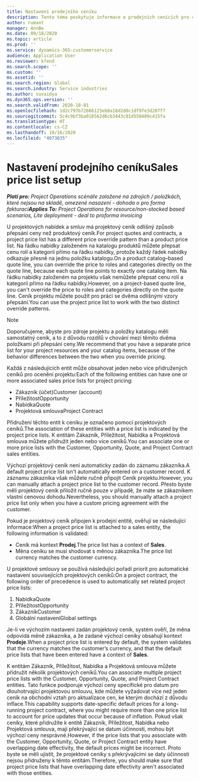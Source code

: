 ```yaml
---
title: Nastavení prodejního ceníku
description: Tento téma poskytuje informace o prodejních cenících pro ceny projektů.
author: rumant
manager: AnnBe
ms.date: 09/18/2020
ms.topic: article
ms.prod: ''
ms.service: dynamics-365-customerservice
audience: Application User
ms.reviewer: kfend
ms.search.scope: ''
ms.custom: ''
ms.assetid: ''
ms.search.region: Global
ms.search.industry: Service industries
ms.author: suvaidya
ms.dyn365.ops.version: ''
ms.search.validFrom: 2020-10-01
ms.openlocfilehash: 1d2c797b72666123eb0a18d2d0c1df9fe3d207f7
ms.sourcegitcommit: 5c4c9bf3ba018562d6cb3443c01d550489c415fa
ms.translationtype: HT
ms.contentlocale: cs-CZ
ms.lasthandoff: 10/16/2020
ms.locfileid: "4073835"
---
```

# <a name="sales-price-list-setup"></a><span data-ttu-id="06a1b-103">Nastavení prodejního ceníku</span><span class="sxs-lookup"><span data-stu-id="06a1b-103">Sales price list setup</span></span>

<span data-ttu-id="06a1b-104">_**Platí pro:** Project Operations scénáře založené na zdrojích / položkách, které nejsou na skladě, omezené nasazení - dohoda o pro forma fakturaci_</span><span class="sxs-lookup"><span data-stu-id="06a1b-104">_**Applies To:** Project Operations for resource/non-stocked based scenarios, Lite deployment - deal to proforma invoicing_</span></span>

<span data-ttu-id="06a1b-105">U projektových nabídek a smluv má projektový ceník odlišný způsob přepsání ceny než produktový ceník.</span><span class="sxs-lookup"><span data-stu-id="06a1b-105">For project quotes and contracts, a project price list has a different price override pattern than a product price list.</span></span> <span data-ttu-id="06a1b-106">Na řádku nabídky založeném na katalogu produktů můžete přepsat cenu rolí a kategorií přímo na řádku nabídky, protože každý řádek nabídky odkazuje přesně na jednu položku katalogu.</span><span class="sxs-lookup"><span data-stu-id="06a1b-106">On a product catalog–based quote line, you can override the price to roles and categories directly on the quote line, because each quote line points to exactly one catalog item.</span></span> <span data-ttu-id="06a1b-107">Na řádku nabídky založeném na projektu však nemůžete přepsat cenu rolí a kategorií přímo na řádku nabídky.</span><span class="sxs-lookup"><span data-stu-id="06a1b-107">However, on a project-based quote line, you can't override the price to roles and categories directly on the quote line.</span></span> <span data-ttu-id="06a1b-108">Ceník projektu můžete použít pro práci se dvěma odlišnými vzory přepsání.</span><span class="sxs-lookup"><span data-stu-id="06a1b-108">You can use the project price list to work with the two distinct override patterns.</span></span>

> [!NOTE]
> <span data-ttu-id="06a1b-109">Doporučujeme, abyste pro zdroje projektu a položky katalogu měli samostatný ceník, a to z důvodu rozdílů v chování mezi těmito dvěma položkami při přepsání ceny.</span><span class="sxs-lookup"><span data-stu-id="06a1b-109">We recommend that you have a separate price list for your project resources and your catalog items, because of the behavior differences between the two when you override pricing.</span></span>

<span data-ttu-id="06a1b-110">Každá z následujících entit může obsahovat jeden nebo více přidružených ceníků pro ocenění projektu:</span><span class="sxs-lookup"><span data-stu-id="06a1b-110">Each of the following entities can have one or more associated sales price lists for project pricing:</span></span>

- <span data-ttu-id="06a1b-111">Zákazník (účet)</span><span class="sxs-lookup"><span data-stu-id="06a1b-111">Customer (account)</span></span> 
- <span data-ttu-id="06a1b-112">Příležitost</span><span class="sxs-lookup"><span data-stu-id="06a1b-112">Opportunity</span></span> 
- <span data-ttu-id="06a1b-113">Nabídka</span><span class="sxs-lookup"><span data-stu-id="06a1b-113">Quote</span></span> 
- <span data-ttu-id="06a1b-114">Projektová smlouva</span><span class="sxs-lookup"><span data-stu-id="06a1b-114">Project Contract</span></span>

<span data-ttu-id="06a1b-115">Přidružení těchto entit k ceníku je označeno pomocí projektových ceníků.</span><span class="sxs-lookup"><span data-stu-id="06a1b-115">The association of these entities with a price list is indicated by the project price lists.</span></span> <span data-ttu-id="06a1b-116">K entitám Zákazník, Příležitost, Nabídka a Projektová smlouva můžete přidružit jeden nebo více ceníků.</span><span class="sxs-lookup"><span data-stu-id="06a1b-116">You can associate one or more price lists with the Customer, Opportunity, Quote, and Project Contract sales entities.</span></span>

<span data-ttu-id="06a1b-117">Výchozí projektový ceník není automaticky zadán do záznamu zákazníka.</span><span class="sxs-lookup"><span data-stu-id="06a1b-117">A default project price list isn't automatically entered on a customer record.</span></span> <span data-ttu-id="06a1b-118">K záznamu zákazníka však můžete ručně připojit Ceník projektu.</span><span class="sxs-lookup"><span data-stu-id="06a1b-118">However, you can manually attach a project price list to the customer record.</span></span> <span data-ttu-id="06a1b-119">Přesto byste měli projektový ceník přiložit ručně pouze v případě, že máte se zákazníkem vlastní cenovou dohodu.</span><span class="sxs-lookup"><span data-stu-id="06a1b-119">Nevertheless, you should manually attach a project price list only when you have a custom pricing agreement with the customer.</span></span> 

<span data-ttu-id="06a1b-120">Pokud je projektový ceník připojen k prodejní entitě, ověřují se následující informace:</span><span class="sxs-lookup"><span data-stu-id="06a1b-120">When a project price list is attached to a sales entity, the following information is validated:</span></span>

- <span data-ttu-id="06a1b-121">Ceník má kontext **Prodej**.</span><span class="sxs-lookup"><span data-stu-id="06a1b-121">The price list has a context of **Sales**.</span></span> 
- <span data-ttu-id="06a1b-122">Měna ceníku se musí shodovat s měnou zákazníka.</span><span class="sxs-lookup"><span data-stu-id="06a1b-122">The price list currency matches the customer currency.</span></span> 

<span data-ttu-id="06a1b-123">U projektové smlouvy se používá následující pořadí priorit pro automatické nastavení souvisejících projektových ceníků:</span><span class="sxs-lookup"><span data-stu-id="06a1b-123">On a project contract, the following order of precedence is used to automatically set related project price lists:</span></span>

1. <span data-ttu-id="06a1b-124">Nabídka</span><span class="sxs-lookup"><span data-stu-id="06a1b-124">Quote</span></span>
2. <span data-ttu-id="06a1b-125">Příležitost</span><span class="sxs-lookup"><span data-stu-id="06a1b-125">Opportunity</span></span>
3. <span data-ttu-id="06a1b-126">Zákazník</span><span class="sxs-lookup"><span data-stu-id="06a1b-126">Customer</span></span> 
4. <span data-ttu-id="06a1b-127">Globální nastavení</span><span class="sxs-lookup"><span data-stu-id="06a1b-127">Global settings</span></span> 

<span data-ttu-id="06a1b-128">Je-li ve výchozím nastavení zadán projektový ceník, systém ověří, že měna odpovídá měně zákazníka, a že zadané výchozí ceníky obsahují kontext **Prodeje**.</span><span class="sxs-lookup"><span data-stu-id="06a1b-128">When a project price list is entered by default, the system validates that the currency matches the customer’s currency, and that the default price lists that have been entered have a context of **Sales**.</span></span>

<span data-ttu-id="06a1b-129">K entitám Zákazník, Příležitost, Nabídka a Projektová smlouva můžete přidružit několik projektových ceníků.</span><span class="sxs-lookup"><span data-stu-id="06a1b-129">You can associate multiple project price lists with the Customer, Opportunity, Quote, and Project Contract entities.</span></span> <span data-ttu-id="06a1b-130">Tato funkce podporuje výchozí ceny specifické pro datum pro dlouhotrvající projektovou smlouvu, kde můžete vyžadovat více než jeden ceník na obchodní vztah pro aktualizace cen, ke kterým dochází z důvodu inflace.</span><span class="sxs-lookup"><span data-stu-id="06a1b-130">This capability supports date-specific default prices for a long-running project contract, where you might require more than one price list to account for price updates that occur because of inflation.</span></span> <span data-ttu-id="06a1b-131">Pokud však ceníky, které přidružíte k entitě Zákazník, Příležitost, Nabídka nebo Projektová smlouva, mají překrývající se datum účinnosti, mohou být výchozí ceny nesprávné.</span><span class="sxs-lookup"><span data-stu-id="06a1b-131">However, if the price lists that you associate with the Customer, Opportunity, Quote, or Project Contract entity have overlapping date effectivity, the default prices might be incorrect.</span></span> <span data-ttu-id="06a1b-132">Proto byste se měli ujistit, že projektové ceníky s překrývajícími se daty účinnosti nejsou přidruženy k těmto entitám.</span><span class="sxs-lookup"><span data-stu-id="06a1b-132">Therefore, you should make sure that project price lists that have overlapping date effectivity aren't associated with those entities.</span></span>

